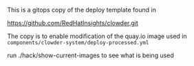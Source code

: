 
This is a gitops copy of the deploy template found in 

 https://github.com/RedHatInsights/clowder.git  

The copy is to enable modification of the quay.io image used in `components/clowder-system/deploy-processed.yml`

run ./hack/show-current-images  to see what is being used

